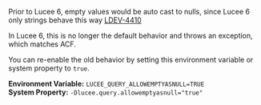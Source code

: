 Prior to Lucee 6, empty values would be auto cast to nulls, since Lucee 6 only strings behave this way [LDEV-4410](https://luceeserver.atlassian.net/browse/LDEV-4410)

In Lucee 6, this is no longer the default behavior and throws an exception, which matches ACF.

You can re-enable the old behavior by setting this environment variable or system property to `true`.

**Environment Variable:** `LUCEE_QUERY_ALLOWEMPTYASNULL=TRUE`  
**System Property:** `-Dlucee.query.allowemptyasnull="true"`
